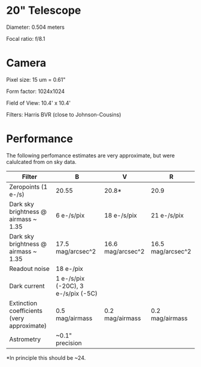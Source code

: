 # 20" Telescope

Diameter: 0.504 meters

Focal ratio: f/8.1

# Camera

Pixel size: 15 um = 0.61"

Form factor: 1024x1024

Field of View: 10.4' x 10.4'

Filters: Harris BVR (close to Johnson-Cousins)

# Performance

The following perfomance estimates are very approximate, but were calulcated from on sky data.

|Filter|B|V|R
|-|-|-|-
|Zeropoints (1 e-/s) | 20.55 | 20.8* | 20.9 
|Dark sky brightness @ airmass ~ 1.35 | 6 e-/s/pix | 18 e-/s/pix | 21 e-/s/pix 
|Dark sky brightness @ airmass ~ 1.35 | 17.5 mag/arcsec^2 | 16.6 mag/arcsec^2 | 16.5 mag/arcsec^2 
|Readout noise | 18 e-/pix ||
|Dark current  | 1 e-/s/pix (-20C), 3 e-/s/pix (-5C) ||
|Extinction coefficients (very approximate) | 0.5 mag/airmass | 0.2 mag/airmass | 0.2 mag/airmass 
|Astrometry  | ~0.1" precision ||
*In principle this should be ~24.




